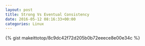 ```yaml
---
layout: post                                                                                                              
title: Strong Vs Eventual Consistency                                                                                                                       
date: 2016-05-12 08:16:33+00:00                                                                                                                        
categories: Linux                                                                                                                
---                                                                                                                              
```


{% gist makeittotop/8c9dc42f72d205b0b72eeece8e00e34c %}                                                                                                           

